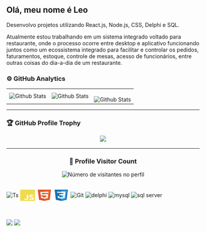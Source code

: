 


## Olá, meu nome é Leo
<p>Desenvolvo projetos utilizando React.js, Node.js, CSS, Delphi e SQL.</p>
<p>Atualmente estou trabalhando em um sistema integrado voltado para restaurante, onde o processo ocorre entre desktop e aplicativo funcionando juntos como um ecossistema integrado para facilitar e controlar os pedidos, faturamentos, estoque, controle de mesas, acesso de funcionários, entre outras coisas do dia-a-dia de um restaurante.</p>


### ⚙️ GitHub Analytics

<table>
  <tr>
    <td>
      <img
        align="left"
        src="https://github-readme-stats.vercel.app/api?username=iuricode&theme=dark&hide_border=false&include_all_commits=true"
        alt="Github Stats"
      />
    </td>
    <td>
      <img
        align="left"
        src="https://github-readme-stats.vercel.app/api/top-langs/?username=iuricode&theme=dark&hide_border=false&include_all_commits=true&count_private=true&layout=compact"
        alt="Github Stats"
      />
    </td>
    <td>
      <br />
      <img
        align="left"
        src="https://github-readme-streak-stats.herokuapp.com/?user=iuricode&theme=dark&hide_border=false"
        alt="Github Stats"
      />
    </td>
  </tr>
</table>

--- 

### 🏆 GitHub Profile Trophy

<p align="center">
  <a
    href="https://github.com/ryo-ma/github-profile-trophy"
    title="repositório de troféus"
  >
    <img
      width="800"
      src="https://github-profile-trophy.vercel.app/?username=iuricode&column=8&theme=darkhub&no-frame=true&no-bg=true"
    />
  </a>
</p>

---

<div align="center">
  <h3><b>📍 Profile Visitor Count</b></h3>
</div>

<p align="center">
  <img
    src="https://profile-counter.glitch.me/iuricode/count.svg"
    alt="Número de visitantes no perfil"
  />
</p>
<div style="display: inline_block"><br>
   <img align="center" alt="Ts" height="30" width="40" src="https://cdn.jsdelivr.net/gh/devicons/devicon/icons/react/react-original.svg" />      
   <img align="center" alt="Js" height="30" width="40" src="https://raw.githubusercontent.com/devicons/devicon/master/icons/javascript/javascript-plain.svg"/>
   <img align="center" alt="HTML" height="30" width="40" src="https://raw.githubusercontent.com/devicons/devicon/master/icons/html5/html5-original.svg">
   <img align="center" alt="CSS" height="30" width="40" src="https://raw.githubusercontent.com/devicons/devicon/master/icons/css3/css3-original.svg">
   <img align="center" alt="Git" height="30" width="40" src="https://cdn.jsdelivr.net/gh/devicons/devicon/icons/git/git-original.svg" />
   <img align="center" alt="delphi" height="40" width="40" src="https://img.icons8.com/color/512/delphi-ide.png"/>
   <img align="center" alt="mysql" height="30" width="40" src="https://cdn.jsdelivr.net/gh/devicons/devicon/icons/mysql/mysql-original.svg" />
   <img align="center" alt="sql server" height="40" width="40" src="https://img.icons8.com/color/480/microsoft-sql-server.png" /> 
</div>
 
 <br>
<br>
 
<div> 
  
  <a href="https://www.instagram.com/leo_zero92/" target="_blank"><img src="https://img.shields.io/badge/-Instagram-%23E4405F?style=for-the-badge&logo=instagram&logoColor=white" target="_blank"></a> 
  <a href="https://www.linkedin.com/in/leonardo-ribeiro-298a89242/" target="_blank"><img src="https://img.shields.io/badge/-LinkedIn-%230077B5?style=for-the-badge&logo=linkedin&logoColor=white" target="_blank"></a> 

</div>
